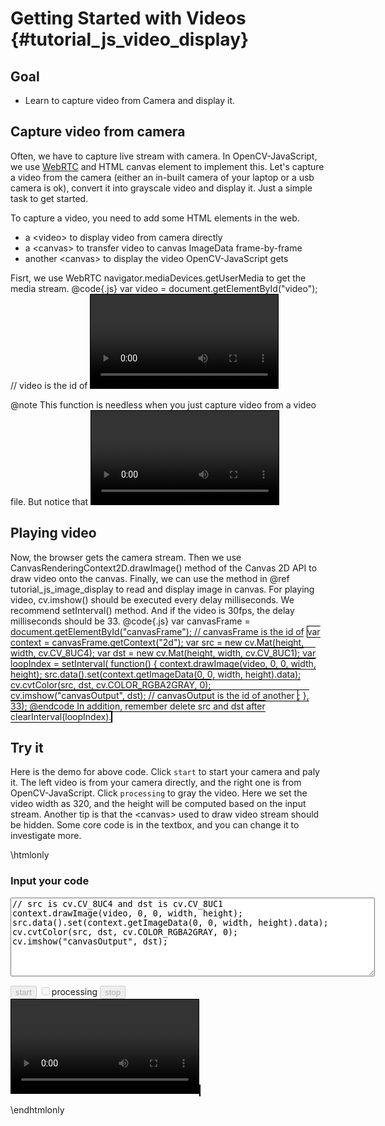 Getting Started with Videos {#tutorial_js_video_display}
===========================

Goal
----

-   Learn to capture video from Camera and display it.

Capture video from camera
-------------------------

Often, we have to capture live stream with camera. In OpenCV-JavaScript, we use [WebRTC](https://webrtc.org/) 
and HTML canvas element to implement this.
Let's capture a video from the camera (either an in-built camera of your laptop or a usb camera 
is ok), convert it into grayscale video and display it. Just a simple task to get started.

To capture a video, you need to add some HTML elements in the web.
- a &lt;video&gt; to display video from camera directly
- a &lt;canvas&gt; to transfer video to canvas ImageData frame-by-frame
- another &lt;canvas&gt; to display the video OpenCV-JavaScript gets

Fisrt, we use WebRTC navigator.mediaDevices.getUserMedia to get the media stream.
@code{.js}
var video = document.getElementById("video"); // video is the id of <video>
navigator.mediaDevices.getUserMedia({ video: true, audio: false })
    .then(function(stream) {
        video.srcObject = stream;
        video.play();
    })
    .catch(function(err) {
        console.log("An error occured! " + err);
});
@endcode

@note This function is needless when you just capture video from a video file. But notice that 
<video> tag only supports video formats of Ogg(Theora), WebM(VP8/VP9) or MP4(H.264).

Playing video
-------------
Now, the browser gets the camera stream. Then we use CanvasRenderingContext2D.drawImage() method 
of the Canvas 2D API to draw video onto the canvas. Finally, we can use the method in @ref tutorial_js_image_display
 to read and display image in canvas. For playing video, cv.imshow() should be executed every delay 
milliseconds. We recommend setInterval() method. And if the video is 30fps, the delay milliseconds 
should be 33.
@code{.js}
var canvasFrame = document.getElementById("canvasFrame"); // canvasFrame is the id of <canvas>
var context = canvasFrame.getContext("2d");
var src = new cv.Mat(height, width, cv.CV_8UC4);
var dst = new cv.Mat(height, width, cv.CV_8UC1);
var loopIndex = setInterval(
    function() {
        context.drawImage(video, 0, 0, width, height);
        src.data().set(context.getImageData(0, 0, width, height).data);
        cv.cvtColor(src, dst, cv.COLOR_RGBA2GRAY, 0);
        cv.imshow("canvasOutput", dst); // canvasOutput is the id of another <canvas>;
    }, 33);
@endcode
In addition, remember delete src and dst after clearInterval(loopIndex).

Try it
------

Here is the demo for above code. Click `start` to start your camera and paly it. The left video is from 
your camera directly, and the right one is from OpenCV-JavaScript. Click `processing` to gray the video. 
Here we set the video width as 320, and the height will be computed based on the input stream. Another 
tip is that the &lt;canvas&gt; used to draw video stream should be hidden. Some core code is in the 
textbox, and you can change it to investigate more.

\htmlonly
<head>
<style>
canvas {
    border: 1px solid black;
}
video {
    border: 1px solid black;
}
.err {
    color: red;
}
</style>
</head>
<body>

<div id="CodeArea">
<h3>Input your code</h3>
<textarea rows="8" cols="70" id="TestCode" spellcheck="false">
// src is cv.CV_8UC4 and dst is cv.CV_8UC1
context.drawImage(video, 0, 0, width, height);
src.data().set(context.getImageData(0, 0, width, height).data);
cv.cvtColor(src, dst, cv.COLOR_RGBA2GRAY, 0);
cv.imshow("canvasOutput", dst);
</textarea>
<p class="err" id="vdErr"></p>
</div>
<canvas id="canvasFrame" hidden></canvas>

<div id="contentarea">
    <button id="startup" disabled="true" onclick="startup()">start</button>
    <input type="checkbox" id="checkbox" disabled="true" onchange="checkboxChange()">processing</input>
    <button id="stop" disabled="true" onclick="stopCamera()">stop</button><br>
    <video id="video">Your browser does not support the video tag.</video>
    <canvas id="canvasOutput"></canvas>
</div>
<script src="adapter.js"></script>
<script src="utils.js"></script>
<script async src="opencv.js" id="opencvjs"></script>
<script>
// In this case, We set width 320, and the height will be computed based on the input stream.
var width = 320;
var height = 0;

// whether streaming video from the camera.
var streaming = false;

// Some HTML elements we need to configure.
var video = null;
var canvasFrame = null;
var checkbox = null;
var stop = null;
var stream = null;

function startup() {
    video = document.getElementById("video");
    canvasFrame = document.getElementById("canvasFrame");
    checkbox = document.getElementById("checkbox");
    stop = document.getElementById("stop");

    navigator.mediaDevices.getUserMedia({ video: true, audio: false })
        .then(function(s) {
            stream = s;
            video.srcObject = stream;
            video.play();
        })
        .catch(function(err) {
            console.log("An error occured! " + err);
    });

    video.addEventListener("canplay", function(ev){
        if (!streaming) {
            height = video.videoHeight / (video.videoWidth/width);
            video.setAttribute("width", width);
            video.setAttribute("height", height);
            canvasFrame.setAttribute("width", width);
            canvasFrame.setAttribute("height", height);
            streaming = true;
        }
        checkbox.disabled = false;
        stop.disabled = false;
        checkboxChange();
    }, false);
}

var loopIndex = null;
var src = null;
var dst = null;

function checkboxChange() {
    if (checkbox.checked) playProcessedVideo();
    else playVideo();
}

function playVideo() {
    if (!streaming) { console.warn("Please startup your webcam"); return; }
    stopLastVideo();
    var context = canvasFrame.getContext("2d");
    src = new cv.Mat(height, width, cv.CV_8UC4);
    loopIndex = setInterval(
        function() {
            context.drawImage(video, 0, 0, width, height);
            src.data().set(context.getImageData(0, 0, width, height).data);
            cv.imshow("canvasOutput", src);
        }, 33);
}

function playProcessedVideo() {
    if (!streaming) { console.warn("Please startup your webcam"); return; }
    stopLastVideo();
    var context = canvasFrame.getContext("2d");
    src = new cv.Mat(height, width, cv.CV_8UC4);
    dst = new cv.Mat(height, width, cv.CV_8UC1);
    loopIndex = setInterval(
        function() {
            var text = document.getElementById("TestCode").value;
            try {
                eval(text);
                document.getElementById("vdErr").innerHTML = " ";
            } catch(err) {
                document.getElementById("vdErr").innerHTML = err;
            }
        }, 33);
}

function stopLastVideo() {
    clearInterval(loopIndex);
    if (src != null && !src.isDeleted()) src.delete();
    if (dst != null && !dst.isDeleted()) dst.delete();
}

function stopCamera() {
    stopLastVideo();
    document.getElementById("canvasOutput").getContext("2d").clearRect(0, 0, width, height);
    checkbox.disabled = true;
    video.pause();
    video.srcObject=null;
    stream.getVideoTracks()[0].stop();
}

function onReady() {
    document.getElementById("startup").disabled = false;
}
if (typeof cv !== 'undefined') {
    onReady();
} else {
    document.getElementById("opencvjs").onload = onReady;
}
</script>
</body>
\endhtmlonly